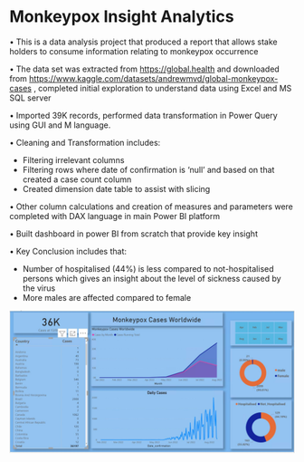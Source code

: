 # Monkeypox Insight Analytics

•	This is a data analysis project that produced a report that allows stake holders to consume information relating to monkeypox occurrence

•	The data set was extracted from https://global.health and downloaded from https://www.kaggle.com/datasets/andrewmvd/global-monkeypox-cases , completed initial exploration to understand data using Excel and MS SQL server

•	Imported 39K records, performed data transformation in Power Query using GUI and M language.

•	Cleaning and Transformation includes:
  -	Filtering irrelevant columns
  -	Filtering rows where date of confirmation is ‘null’ and based on that created a case count column
  -	Created dimension date table to assist with slicing 


•	Other column calculations and creation of measures and parameters were completed with DAX language in main Power BI platform

•	Built dashboard in power BI from scratch that provide key insight

•	Key Conclusion includes that:
  -	Number of hospitalised (44%) is less compared to not-hospitalised persons which gives an insight about the level of sickness caused by the virus
  -	More males are affected compared to female

![image](https://github.com/Ola-20/PowerBI_Projects/blob/main/Monkeypox/default.JPG)

